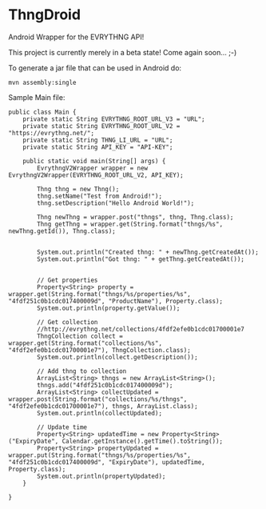 ThngDroid
=========

Android Wrapper for the EVRYTHNG API!

This project is currently merely in a beta state! Come again soon... ;-)

To generate a jar file that can be used in Android do:

    mvn assembly:single
    
Sample Main file:

    public class Main {
		private static String EVRYTHNG_ROOT_URL_V3 = "URL";
		private static String EVRYTHNG_ROOT_URL_V2 = "https://evrythng.net/";
		private static String THNG_LI_URL = "URL";
		private static String API_KEY = "API-KEY";

		public static void main(String[] args) {
			EvrythngV2Wrapper wrapper = new EvrythngV2Wrapper(EVRYTHNG_ROOT_URL_V2, API_KEY);

			Thng thng = new Thng();
			thng.setName("Test from Android!");
			thng.setDescription("Hello Android World!");

			Thng newThng = wrapper.post("thngs", thng, Thng.class);
			Thng getThng = wrapper.get(String.format("thngs/%s", newThng.getId()), Thng.class);


			System.out.println("Created thng: " + newThng.getCreatedAt());
			System.out.println("Got thng: " + getThng.getCreatedAt());


			// Get properties
			Property<String> property = wrapper.get(String.format("thngs/%s/properties/%s", "4fdf251c0b1cdc017400009d", "ProductName"), Property.class);	
			System.out.println(property.getValue());

			// Get collection
			//http://evrythng.net/collections/4fdf2efe0b1cdc01700001e7
			ThngCollection collect = wrapper.get(String.format("collections/%s", "4fdf2efe0b1cdc01700001e7"), ThngCollection.class);
			System.out.println(collect.getDescription());

			// Add thng to collection
			ArrayList<String> thngs = new ArrayList<String>();
			thngs.add("4fdf251c0b1cdc017400009d");
			ArrayList<String> collectUpdated = wrapper.post(String.format("collections/%s/thngs", "4fdf2efe0b1cdc01700001e7"), thngs, ArrayList.class);
			System.out.println(collectUpdated);

			// Update time
			Property<String> updatedTime = new Property<String>("ExpiryDate", Calendar.getInstance().getTime().toString());
			Property<String> propertyUpdated = wrapper.put(String.format("thngs/%s/properties/%s", "4fdf251c0b1cdc017400009d", "ExpiryDate"), updatedTime, Property.class);
			System.out.println(propertyUpdated);
		}

	}
